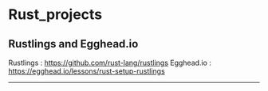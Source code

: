 # Rust_projects

## Rustlings and Egghead.io

Rustlings : https://github.com/rust-lang/rustlings
Egghead.io : https://egghead.io/lessons/rust-setup-rustlings

---
